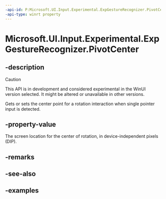 ```yaml
---
-api-id: P:Microsoft.UI.Input.Experimental.ExpGestureRecognizer.PivotCenter
-api-type: winrt property
---
```


# Microsoft.UI.Input.Experimental.ExpGestureRecognizer.PivotCenter

<!--
public Windows.Foundation.Point PivotCenter { get; set; }
-->

## -description

> [!CAUTION]
> This API is in development and considered experimental in the WinUI version selected. It might be altered or unavailable in other versions.

Gets or sets the center point for a rotation interaction when single pointer input is detected.

## -property-value

The screen location for the center of rotation, in device-independent pixels (DIP).

## -remarks

## -see-also

## -examples
